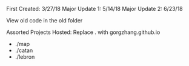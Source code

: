First Created: 3/27/18
Major Update 1: 5/14/18
Major Update 2: 6/23/18

View old code in the old folder

Assorted Projects Hosted: 
Replace . with gorgzhang.github.io
- ./map
- ./catan
- ./lebron
